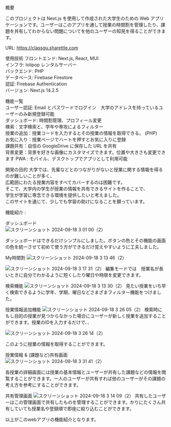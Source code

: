 概要

このプロジェクトは Next.js を使用して作成された大学生のための Web アプリケーションです。ユーザーはこのアプリを通して授業の時間割を管理したり、課題を共有してわからない問題についてを他のユーザーの知見を得ることができます。

URL: https://classgu.sharettle.com

使用技術
フロントエンド: Next.js, React, MUI  
インフラ: lolipop レンタルサーバー  
バックエンド: PHP  
データベース: Firebase Firestore  
認証: Firebase Authentication  
バージョン: Next.js 14.2.5  



機能一覧  
ユーザー認証: Email とパスワードでログイン　大学のアドレスを持っているユーザーのみ新規登録可能  
ダッシュボード: 時間割管理、プロフィール変更  
検索：文字検索と、学年や専攻によるフィルター  
授業の追加：授業コードを入力するとその授業の情報を取得できる。 (PHP)  
お気に入り：授業ページでハートを押すとお気に入りに登録  
課題共有：自信の GoogleDrive に保存した URL を共有  
背景変更：背景を好きな画像にカスタマイズできます。位置や大きさも変更できます
PWA : モバイル、デスクトップでアプリとして利用可能  


開発の目的
大学では、先輩などとのつながりがないと授業に関する情報を得るのが難しいことが多く、  
広範囲にわたる授業内容をすべてカバーするのは困難です。  
そこで、大学内の学生が授業の情報を共有できるサイトを作ることで、  
学生が学習に専念できる環境を提供したいと考えました。  
このサイトを通じて、少しでも学習の助けになることを願っています。  




機能紹介 :

ダッシュボード  
![スクリーンショット 2024-09-18 3 01 00（2）](https://github.com/user-attachments/assets/debd105f-7125-4d9e-a56f-3f769e76911c)

ダッシュボードはできるだけシンプルにしました。ボタンの色とその機能の画面の色を統一させて初めて使う方ができるだけ覚えやすいように工夫しました。


  
My時間割
![スクリーンショット 2024-09-18 3 13 46（2）](https://github.com/user-attachments/assets/1dfc735c-c749-4d5e-a7fa-def67c38f383)


![スクリーンショット 2024-09-18 3 17 31（2）](https://github.com/user-attachments/assets/b9d11b44-2190-4725-81f9-5679187a0a41)
編集モードでは　授業名が長いときに自分でわかるように短くしたり曜日や時限を変更できます。  


検索機能
![スクリーンショット 2024-09-18 3 13 30（2）](https://github.com/user-attachments/assets/9fa10c38-5b6a-4d03-a6cf-59e731b0da4e)
見たい授業をいち早く検索できるように学年、学期、曜日などさまざまフィルター機能をつけました。


授業情報追加機能
![スクリーンショット 2024-09-18 3 26 05（2）](https://github.com/user-attachments/assets/a417c7bf-ff70-4a2f-94a8-91625face5cd)
検索時にもし目的の授業が見つからなかった場合にユーザーが新しく授業を追加することができます。授業のIDを入力するだけで、、 
  
  
![スクリーンショット 2024-09-18 3 26 14（2）](https://github.com/user-attachments/assets/945ca86d-5eb7-42bf-8379-39db06735e64)

このように授業の情報を取得することができます。
　　
　　

授業情報 & (課題など)共有画面
![スクリーンショット 2024-09-18 3 31 41（2）](https://github.com/user-attachments/assets/2e389656-f8f0-42f9-863b-dd07d99264c3)

各授業の詳細画面には授業の基本情報とユーザーが共有した課題などの情報を閲覧することができます。一人のユーザーが共有すれば他のユーザーがその課題の考え方を参考にすることができます。

  
  
共有管理画面
![スクリーンショット 2024-09-18 3 14 09（2）](https://github.com/user-attachments/assets/d027d019-534b-4567-9769-b7dcfe9bc3ab)
共有したユーザーはこの管理画面で共有したものを管理することができます。かりにたくさん共有していても授業名や登録順で即座に絞り込むことができます。



以上がこのwebアプリの機能紹介となります。




